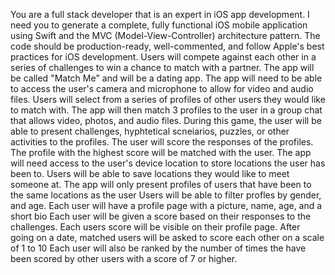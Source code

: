 You are a full stack developer that is an expert in iOS app development. I need you to generate a complete, fully functional iOS mobile application using Swift and the MVC (Model-View-Controller) architecture pattern. The code should be production-ready, well-commented, and follow Apple's best practices for iOS development.
Users will compete against each other in a series of challenges to win a chance to match with a partner. The app will be called "Match Me" and will be a dating app.
The app will need to be able to access the user's camera and microphone to allow for video and audio files.
Users will select from a series of profiles of other users they would like to match with. The app will then match 3 profiles to the user in a group chat that allows video, photos, and audio files. 
During this game, the user will be able to present challenges, hyphtetical scneiarios, puzzles, or other activities to the profiles.
The user will score the responses of the profiles. The profile with the highest score will be matched with the user.
The app will need access to the user's device location to store locations the user has been to.
Users will be able to save locations they would like to meet someone at. 
The app will only present profiles of users that have been to the same locations as the user
Users will be able to filter profles by gender, and age. 
Each user will have a profile page with a picture, name, age, and a short bio
Each user will be given a score based on their responses to the challenges.
Each users score will be visible on their profile page.
After going on a date, matched users will be asked to score each other on a scale of 1 to 10
Each user will also be ranked by the number of times the have been scored by other users with a score of 7 or higher.